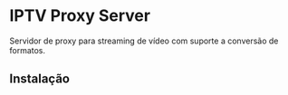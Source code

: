 # IPTV Proxy Server

Servidor de proxy para streaming de vídeo com suporte a conversão de formatos.

## Instalação 